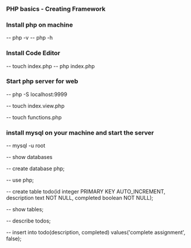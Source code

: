 
### PHP basics  - Creating Framework


### Install php on machine

-- php -v
-- php -h

### Install Code Editor

-- touch index.php
-- php index.php


### Start php server for web 

-- php -S localhost:9999


-- touch index.view.php

-- touch functions.php


### install mysql on your machine and start the server

-- mysql -u root 

-- show databases

-- create database php;

-- use php;

-- create table todo(id integer PRIMARY KEY AUTO_INCREMENT, description text NOT NULL, completed boolean NOT NULL);

-- show tables;

-- describe todos;

-- insert into todo(description, completed) values('complete assignment', false);





